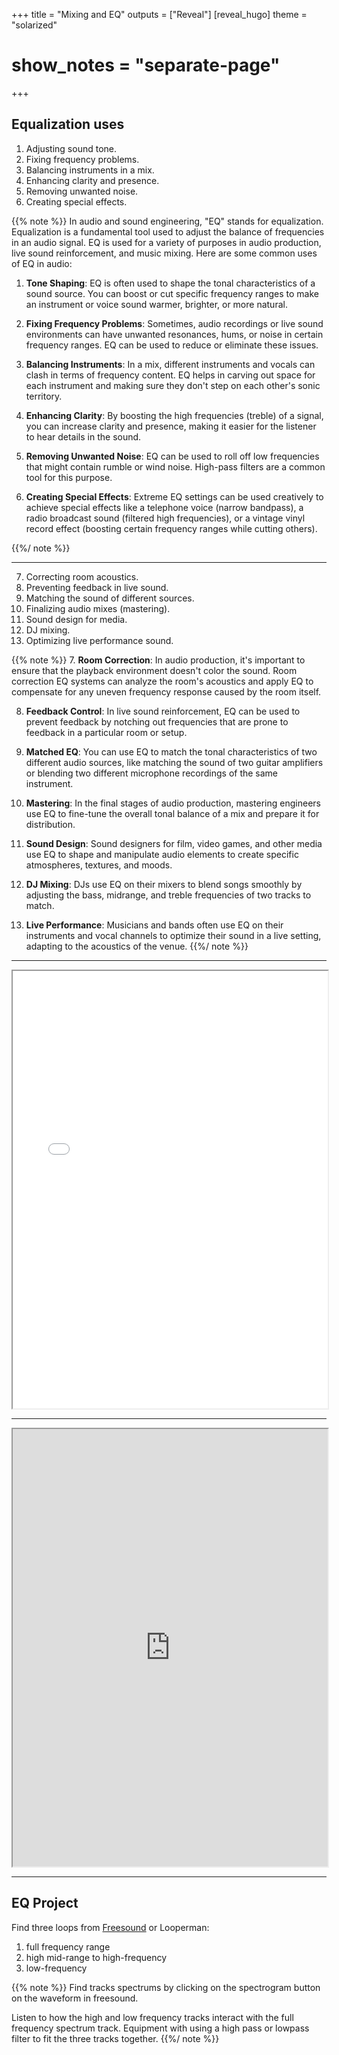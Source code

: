 +++
title = "Mixing and EQ"
outputs = ["Reveal"]
[reveal_hugo]
theme = "solarized"
# show_notes = "separate-page"
+++

## Equalization uses

1. Adjusting sound tone.
2. Fixing frequency problems.
3. Balancing instruments in a mix.
4. Enhancing clarity and presence.
5. Removing unwanted noise.
6. Creating special effects.


{{% note %}}
In audio and sound engineering, "EQ" stands for equalization. Equalization is a fundamental tool used to adjust the balance of frequencies in an audio signal. EQ is used for a variety of purposes in audio production, live sound reinforcement, and music mixing. Here are some common uses of EQ in audio:

1. **Tone Shaping**: EQ is often used to shape the tonal characteristics of a sound source. You can boost or cut specific frequency ranges to make an instrument or voice sound warmer, brighter, or more natural.

2. **Fixing Frequency Problems**: Sometimes, audio recordings or live sound environments can have unwanted resonances, hums, or noise in certain frequency ranges. EQ can be used to reduce or eliminate these issues.

3. **Balancing Instruments**: In a mix, different instruments and vocals can clash in terms of frequency content. EQ helps in carving out space for each instrument and making sure they don't step on each other's sonic territory.

4. **Enhancing Clarity**: By boosting the high frequencies (treble) of a signal, you can increase clarity and presence, making it easier for the listener to hear details in the sound.

5. **Removing Unwanted Noise**: EQ can be used to roll off low frequencies that might contain rumble or wind noise. High-pass filters are a common tool for this purpose.

6. **Creating Special Effects**: Extreme EQ settings can be used creatively to achieve special effects like a telephone voice (narrow bandpass), a radio broadcast sound (filtered high frequencies), or a vintage vinyl record effect (boosting certain frequency ranges while cutting others).

{{%/ note %}}

---

7. Correcting room acoustics.
8. Preventing feedback in live sound.
9. Matching the sound of different sources.
10.  Finalizing audio mixes (mastering).
11.  Sound design for media.
12.  DJ mixing.
13.  Optimizing live performance sound.

{{% note %}}
7. **Room Correction**: In audio production, it's important to ensure that the playback environment doesn't color the sound. Room correction EQ systems can analyze the room's acoustics and apply EQ to compensate for any uneven frequency response caused by the room itself.

8. **Feedback Control**: In live sound reinforcement, EQ can be used to prevent feedback by notching out frequencies that are prone to feedback in a particular room or setup.

9. **Matched EQ**: You can use EQ to match the tonal characteristics of two different audio sources, like matching the sound of two guitar amplifiers or blending two different microphone recordings of the same instrument.

10. **Mastering**: In the final stages of audio production, mastering engineers use EQ to fine-tune the overall tonal balance of a mix and prepare it for distribution.

11. **Sound Design**: Sound designers for film, video games, and other media use EQ to shape and manipulate audio elements to create specific atmospheres, textures, and moods.

12. **DJ Mixing**: DJs use EQ on their mixers to blend songs smoothly by adjusting the bass, midrange, and treble frequencies of two tracks to match.

13. **Live Performance**: Musicians and bands often use EQ on their instruments and vocal channels to optimize their sound in a live setting, adapting to the acoustics of the venue.
{{%/ note %}}

---


<iframe src="musicfrequencycheatsheet.pdf" style="width:100%; height: 700px"></iframe>

---

<iframe src="https://dlz.reaper.fm/userguide/REAPEREffectsGuide2021.pdf#page=17" style="width:100%; height: 700px"></iframe>

---

## EQ Project 

Find three loops from [Freesound](https://freesound.org/) or Looperman: 

1. full frequency range
2. high mid-range to high-frequency 
3. low-frequency

{{% note %}}
Find tracks spectrums by clicking on the spectrogram button on the waveform in freesound. 

Listen to how the high and low frequency tracks interact with the full frequency spectrum track. Equipment with using a high pass or lowpass filter to fit the three tracks together. 
{{%/ note %}}